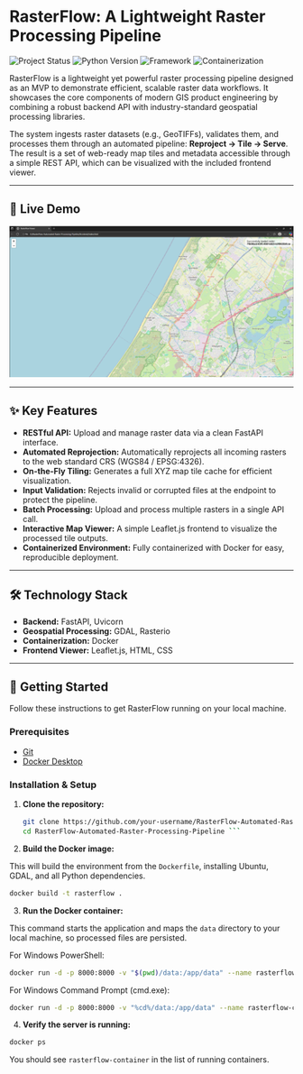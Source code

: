 # RasterFlow: A Lightweight Raster Processing Pipeline

![Project Status](https://img.shields.io/badge/status-MVP%20Complete-brightgreen)
![Python Version](https://img.shields.io/badge/python-3.9+-blue.svg)
![Framework](https://img.shields.io/badge/framework-FastAPI-05998b)
![Containerization](https://img.shields.io/badge/container-Docker-2496ED)

RasterFlow is a lightweight yet powerful raster processing pipeline designed as an MVP to demonstrate efficient, scalable raster data workflows. It showcases the core components of modern GIS product engineering by combining a robust backend API with industry-standard geospatial processing libraries.

The system ingests raster datasets (e.g., GeoTIFFs), validates them, and processes them through an automated pipeline: **Reproject → Tile → Serve**. The result is a set of web-ready map tiles and metadata accessible through a simple REST API, which can be visualized with the included frontend viewer.

---

## 🎥 Live Demo
![alt text](image.png)

---

## ✨ Key Features

- **RESTful API:** Upload and manage raster data via a clean FastAPI interface.  
- **Automated Reprojection:** Automatically reprojects all incoming rasters to the web standard CRS (WGS84 / EPSG:4326).  
- **On-the-Fly Tiling:** Generates a full XYZ map tile cache for efficient visualization.  
- **Input Validation:** Rejects invalid or corrupted files at the endpoint to protect the pipeline.  
- **Batch Processing:** Upload and process multiple rasters in a single API call.  
- **Interactive Map Viewer:** A simple Leaflet.js frontend to visualize the processed tile outputs.  
- **Containerized Environment:** Fully containerized with Docker for easy, reproducible deployment.  

---

## 🛠️ Technology Stack

- **Backend:** FastAPI, Uvicorn  
- **Geospatial Processing:** GDAL, Rasterio  
- **Containerization:** Docker  
- **Frontend Viewer:** Leaflet.js, HTML, CSS  

---

## 🚀 Getting Started

Follow these instructions to get RasterFlow running on your local machine.

### Prerequisites

- [Git](https://git-scm.com/)  
- [Docker Desktop](https://www.docker.com/products/docker-desktop/)  

### Installation & Setup

1. **Clone the repository:**
   ```bash
   git clone https://github.com/your-username/RasterFlow-Automated-Raster-Processing-Pipeline.git
   cd RasterFlow-Automated-Raster-Processing-Pipeline ```

2. **Build the Docker image:**

This will build the environment from the `Dockerfile`, installing Ubuntu, GDAL, and all Python dependencies.
```bash
docker build -t rasterflow .
```

3. **Run the Docker container:**

This command starts the application and maps the `data` directory to your local machine, so processed files are persisted.

For Windows PowerShell:
```bash
docker run -d -p 8000:8000 -v "$(pwd)/data:/app/data" --name rasterflow-container rasterflow
```

For Windows Command Prompt (cmd.exe):
```bash
docker run -d -p 8000:8000 -v "%cd%/data:/app/data" --name rasterflow-container rasterflow
```

4. **Verify the server is running:**
```bash
docker ps
```

You should see `rasterflow-container` in the list of running containers.
